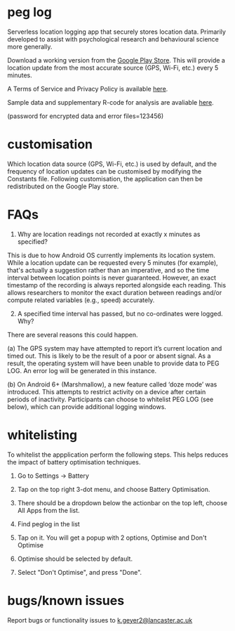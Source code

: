 # peg log
Serverless location logging app that securely stores location data. Primarily developed to assist with psychological research and behavioural science more generally. 

Download a working version from the <a href="https://play.google.com/store/apps/details?id=peglog.android.location.geyer.peglog1">Google Play Store</a>. This will provide a location update from the most accurate source (GPS, Wi-Fi, etc.) every 5 minutes.

A Terms of Service and Privacy Policy is available <a href="https://psychsensorlab.com/privacy-agreement-for-apps/">here</a>. 

Sample data and supplementary R-code for analysis are avaliable <a href="https://drive.google.com/open?id=1HYb_GsvGLqP8RWOQRV7co_tEamYsHooA">here</a>. 

(password for encrypted data and error files=123456)

# customisation 
Which location data source (GPS, Wi-Fi, etc.) is used by default, and the frequency of
location updates can be customised by modifying the Constants file. Following customisation, the 
application can then be redistributed on the Google Play store.

# FAQs
1. Why are location readings not recorded at exactly x minutes as specified?

This is due to how Android OS currently implements its location system. While a location update can be requested every 5 minutes (for example), that's actually a suggestion rather than an imperative, and so the time interval between location points is never guaranteed. However, an exact timestamp of the recording is always reported alongside each reading. This allows researchers to monitor the exact duration between readings and/or compute related variables (e.g., speed) accurately.

2. A specified time interval has passed, but no co-ordinates were logged. Why?

There are several reasons this could happen.

(a) The GPS system may have attempted to report it’s current location and timed out. This is likely to be the result of a poor or absent signal. As a result, the operating system will have been unable to provide data to PEG LOG. An error log will be generated in this instance.

(b) On Android 6+ (Marshmallow), a new feature called ‘doze mode’ was introduced. This attempts to restrict activity on a device after certain periods of inactivity. Participants can choose to whitelist PEG LOG (see below), which can provide additional logging windows. 

# whitelisting
To whitelist the appplication perform the following steps. This helps reduces the impact of battery optimisation techniques.

1. Go to Settings → Battery

2. Tap on the top right 3-dot menu, and choose Battery Optimisation.

3. There should be a dropdown below the actionbar on the top left, choose All Apps from the list.

4. Find peglog in the list

5. Tap on it. You will get a popup with 2 options, Optimise and Don't Optimise

6. Optimise should be selected by default.

7. Select "Don't Optimise", and press "Done".

# bugs/known issues 
Report bugs or functionality issues to k.geyer2@lancaster.ac.uk

